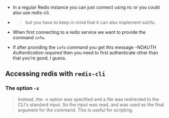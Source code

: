 * In a regular Redis instance you can just connect using nc or you could also use redis-cli.

* <blockquote>
  but you have to keep in mind that it can also implement ssl/tls.
  </blockquote>  

* When first connecting to a redis service we want to provide the command `info`.  
* If after providing the `info` command you get this message *-NOAUTH Authentication required* then you need to first authenticate other than that you're good, I guess.


## Accessing redis with `redis-cli`  

### The option `-x`  

<blockquote>
Instead, the -x option was specified and a file was redirected to the CLI's standard input. So the input was read, and was used as the final argument for the command. This is useful for scripting.
</blockquote>